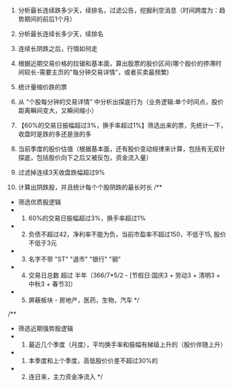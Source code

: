 1. 分析最长连续跌多少天，续排名，过滤公告，挖掘利空消息（时间跨度为：趋势期间的前后1个月）
2. 分析最长连续长多少天，续排名
3. 连续长阴跌之后，行情如何走
4. 根据近期交易价格的拉锯和基本面，算出股票的股价区间(哪个股价的停滞时间较长-需要主页的"每分钟交易详情"，或者买卖最频繁)
5. 统计量缩价跌的票
6. 从 “个股每分钟的交易详情” 中分析出探底行为（业务逻辑:单个时间点，股价距离瞬间变大，又瞬间缩小）
7. 【60%的交易日振幅超过3%，换手率超过1%】筛选出来的票，先统计一下，收盘时是跌的多还是涨的多

9. 当前季度的股价估值（根据基本面，还有股价变动规律来计算，包括有无双针探底，包括股价向下之后又被反包，资金流入量）
10. 过滤掉连续3天收盘跌幅超过9%
11. 计算出阴跌股，并且统计每个个股阴跌的最长时长
/**
 * 筛选优质股逻辑
 * 1. 60%的交易日振幅超过3%，换手率超过1%
 * 2. 负债不超过42，净利率不能为负，当前市盈率不超过150，不低于15, 股价不低于3元
 * 3. 名字不带 "ST" "退市" "银行" "钢"
 * 4. 交易日总数 超过 半年（366/7*5/2 - [节假日:国庆3 + 劳动3 + 清明3 + 中秋3 + 春节3]）
 * 5. 屏蔽板块 - 房地产，医药，生物，汽车
 */

/**
 * 筛选近期强势股逻辑
 * 1. 最近几个季度（月度），平均换手率和振幅有梯级上升的（股价伴随上升）
 * 1. 本季度和上个季度，高低股价价差不超过30%的
 * 2. 连日来，主力资金净流入
 */